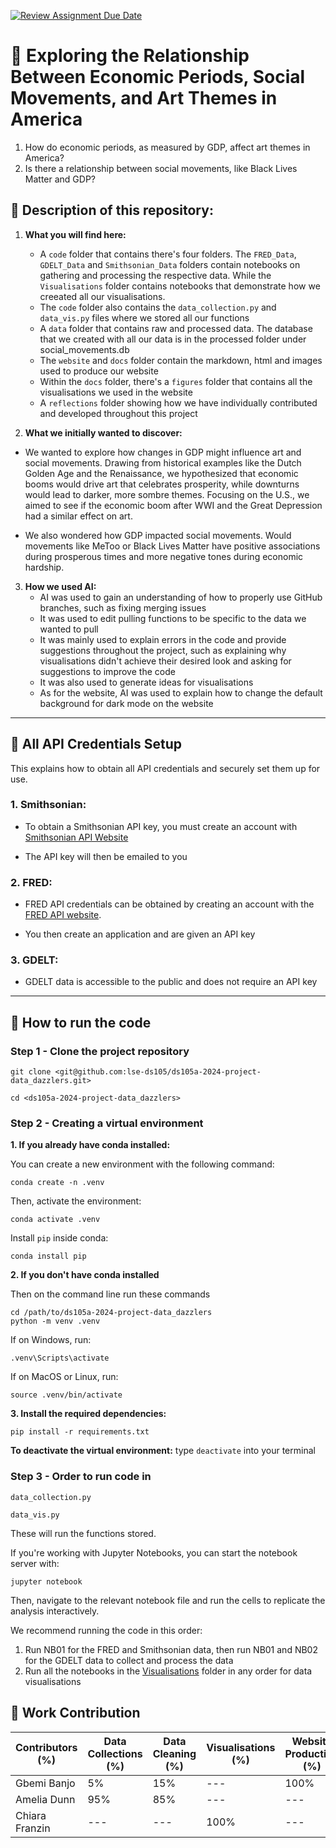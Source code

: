 [![Review Assignment Due Date](https://classroom.github.com/assets/deadline-readme-button-22041afd0340ce965d47ae6ef1cefeee28c7c493a6346c4f15d667ab976d596c.svg)](https://classroom.github.com/a/_SwzfpU1)

# 🎨 Exploring the Relationship Between Economic Periods, Social Movements, and Art Themes in America

1.  How do economic periods, as measured by GDP, affect art themes in America?
2.  Is there a relationship between social movements, like Black Lives Matter and GDP?

## 🎨 Description of this repository:

1.  **What you will find here:**

    -   A `code` folder that contains there's four folders. The `FRED_Data`, `GDELT_Data` and `Smithsonian_Data` folders contain notebooks on gathering and processing the respective data. While the `Visualisations` folder contains notebooks that demonstrate how we creeated all our visualisations.
    -   The `code` folder also contains the `data_collection.py` and `data_vis.py` files where we stored all our functions
    -   A `data` folder that contains raw and processed data. The database that we created with all our data is in the processed folder under social_movements.db
    -   The `website` and `docs` folder contain the markdown, html and images used to produce our website
    -   Within the `docs` folder, there's a `figures` folder that contains all the visualisations we used in the website
    -   A `reflections` folder showing how we have individually contributed and developed throughout this project

2.  **What we initially wanted to discover:**

-   We wanted to explore how changes in GDP might influence art and social movements. Drawing from historical examples like the Dutch Golden Age and the Renaissance, we hypothesized that economic booms would drive art that celebrates prosperity, while downturns would lead to darker, more sombre themes. Focusing on the U.S., we aimed to see if the economic boom after WWI and the Great Depression had a similar effect on art.

-   We also wondered how GDP impacted social movements. Would movements like MeToo or Black Lives Matter have positive associations during prosperous times and more negative tones during economic hardship.

3.  **How we used AI:**
      -   AI was used to gain an understanding of how to properly use GitHub branches, such as fixing merging issues
    - It was used to edit pulling functions to be specific to the data we wanted to pull
    - It was mainly used to explain errors in the code and provide suggestions throughout the project, such as explaining why visualisations didn't achieve their desired look and asking for suggestions to improve the code
    - It was also used to generate ideas for visualisations
    - As for the website, AI was used to explain how to change the default background for dark mode on the website
   
------------------------------------------------------------------------

## 🎨 All API Credentials Setup

This explains how to obtain all API credentials and securely set them up for use.

### 1. Smithsonian:

-   To obtain a Smithsonian API key, you must create an account with [Smithsonian API Website](https://api.data.gov/signup/)

-   The API key will then be emailed to you

### 2. FRED:

-   FRED API credentials can be obtained by creating an account with the [FRED API website](https://fredaccount.stlouisfed.org/login/secure/).

-   You then create an application and are given an API key

### 3. GDELT:

-   GDELT data is accessible to the public and does not require an API key

------------------------------------------------------------------------

## 🎨 How to run the code

### Step 1 - Clone the project repository

```              
git clone <git@github.com:lse-ds105/ds105a-2024-project-data_dazzlers.git>
```

```         
cd <ds105a-2024-project-data_dazzlers>
```

### Step 2 - Creating a virtual environment

**1. If you already have conda installed:**

You can create a new environment with the following command:

```         
conda create -n .venv
```

Then, activate the environment:

``` 
conda activate .venv
```

Install `pip` inside conda:

``` 
conda install pip
```

**2. If you don't have conda installed**

Then on the command line run these commands

```         
cd /path/to/ds105a-2024-project-data_dazzlers
python -m venv .venv
```

If on Windows, run:

```         
.venv\Scripts\activate
```

If on MacOS or Linux, run:

```         
source .venv/bin/activate
```

**3.  Install the required dependencies:**

 ```              
 pip install -r requirements.txt
 ```

**To deactivate the virtual environment:** type `deactivate` into your terminal

### Step 3 - Order to run code in
``` 
data_collection.py
```

``` 
data_vis.py
```
These will run the functions stored.

If you're working with Jupyter Notebooks, you can start the notebook server with:

``` 
jupyter notebook
```

Then, navigate to the relevant notebook file and run the cells to replicate the analysis interactively.

We recommend running the code in this order:

1.  Run NB01 for the FRED and Smithsonian data, then run NB01 and NB02 for the GDELT data to collect and process the data
2.  Run all the notebooks in the [Visualisations](code/Visualisations/) folder in any order for data visualisations

## 🎨 Work Contribution

| Contributors (%) | Data Collections (%) | Data Cleaning (%) | Visualisations (%) | Website Production (%) | Documentation (%) |
|----|----|----|----|----|----|
| Gbemi Banjo | 5% | 15% | --- | 100% | 33% |
| Amelia Dunn | 95%| 85% | --- | --- | 33% |
| Chiara Franzin | --- | --- | 100% | --- | 33% |
